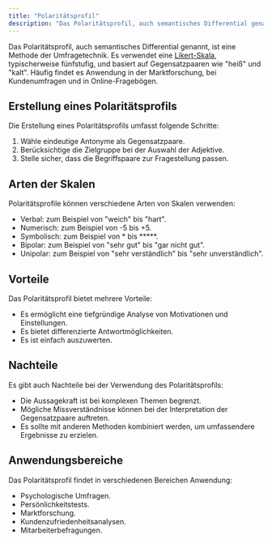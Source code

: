 ```yaml
---
title: "Polaritätsprofil"
description: "Das Polaritätsprofil, auch semantisches Differential genannt, misst Einstellungen mittels Gegensatzpaaren auf einer Likert-Skala. Es wird in Marktforschung und Umfragen eingesetzt, um differenzierte Antworten zu erhalten. Vorteile liegen in der tiefgründigen Analyse, Nachteile in möglichen Missverständnissen."
---
```


Das Polaritätsprofil, auch semantisches Differential genannt, ist eine Methode der Umfragetechnik. Es verwendet eine [Likert-Skala](/open-fidup/lerninhalte/likert-skala), typischerweise fünfstufig, und basiert auf Gegensatzpaaren wie "heiß" und "kalt". Häufig findet es Anwendung in der Marktforschung, bei Kundenumfragen und in Online-Fragebögen.

## Erstellung eines Polaritätsprofils
Die Erstellung eines Polaritätsprofils umfasst folgende Schritte:

1. Wähle eindeutige Antonyme als Gegensatzpaare.
2. Berücksichtige die Zielgruppe bei der Auswahl der Adjektive.
3. Stelle sicher, dass die Begriffspaare zur Fragestellung passen.

## Arten der Skalen
Polaritätsprofile können verschiedene Arten von Skalen verwenden:

- Verbal: zum Beispiel von "weich" bis "hart".
- Numerisch: zum Beispiel von -5 bis +5.
- Symbolisch: zum Beispiel von * bis *****.
- Bipolar: zum Beispiel von "sehr gut" bis "gar nicht gut".
- Unipolar: zum Beispiel von "sehr verständlich" bis "sehr unverständlich".

## Vorteile
Das Polaritätsprofil bietet mehrere Vorteile:

- Es ermöglicht eine tiefgründige Analyse von Motivationen und Einstellungen.
- Es bietet differenzierte Antwortmöglichkeiten.
- Es ist einfach auszuwerten.

## Nachteile
Es gibt auch Nachteile bei der Verwendung des Polaritätsprofils:

- Die Aussagekraft ist bei komplexen Themen begrenzt.
- Mögliche Missverständnisse können bei der Interpretation der Gegensatzpaare auftreten.
- Es sollte mit anderen Methoden kombiniert werden, um umfassendere Ergebnisse zu erzielen.

## Anwendungsbereiche
Das Polaritätsprofil findet in verschiedenen Bereichen Anwendung:

- Psychologische Umfragen.
- Persönlichkeitstests.
- Marktforschung.
- Kundenzufriedenheitsanalysen.
- Mitarbeiterbefragungen.
